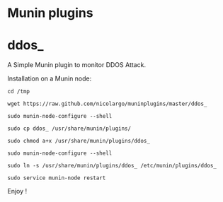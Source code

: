 Munin plugins
=============

# ddos_ 

A Simple Munin plugin to monitor DDOS Attack.

Installation on a Munin node:

	cd /tmp
	
	wget https://raw.github.com/nicolargo/muninplugins/master/ddos_

	sudo munin-node-configure --shell

	sudo cp ddos_ /usr/share/munin/plugins/

	sudo chmod a+x /usr/share/munin/plugins/ddos_

	sudo munin-node-configure --shell

	sudo ln -s /usr/share/munin/plugins/ddos_ /etc/munin/plugins/ddos_

	sudo service munin-node restart

Enjoy !
